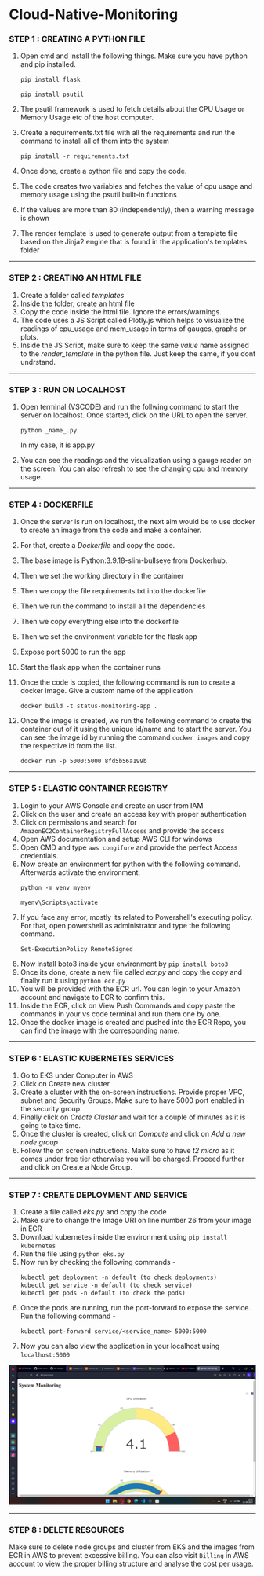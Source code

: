 # Cloud-Native-Monitoring

### STEP 1 : CREATING A PYTHON FILE ###

1. Open cmd and install the following things. Make sure you have python and pip installed.
   
   ```
   pip install flask
   ```    
    
   ```
   pip install psutil
   ```    
   
3. The psutil framework is used to fetch details about the CPU Usage or Memory Usage etc of the host computer.
4. Create a requirements.txt file with all the requirements and run the command to install all of them into the system
   
   ```
   pip install -r requirements.txt
   ```
    
6. Once done, create a python file and copy the code.
7. The code creates two variables and fetches the value of cpu usage and memory usage using the psutil built-in functions
8. If the values are more than 80 (independently), then a warning message is shown
9. The render template is used to generate output from a template file based on the Jinja2 engine that is found in the application's templates folder

----------------------------------------------------------------------------------------------------------------------------------------------

### STEP 2 : CREATING AN HTML FILE ###

1. Create a folder called *templates*
2. Inside the folder, create an html file
3. Copy the code inside the html file. Ignore the errors/warnings.
4. The code uses a JS Script called Plotly.js which helps to visualize the readings of cpu_usage and mem_usage in terms of gauges, graphs or plots.
5. Inside the JS Script, make sure to keep the same *value* name assigned to the *render_template* in the python file. Just keep the same, if you dont undrstand.

----------------------------------------------------------------------------------------------------------------------------------------------

### STEP 3 : RUN ON LOCALHOST ###

1. Open terminal (VSCODE) and run the follwing command to start the server on localhost. Once started, click on the URL to open the server.
   
   ```
   python _name_.py
   ```
   
   In my case, it is app.py
3. You can see the readings and the visualization using a gauge reader on the screen. You can also refresh to see the changing cpu and memory usage.

----------------------------------------------------------------------------------------------------------------------------------------------

### STEP 4 : DOCKERFILE ###

1. Once the server is run on localhost, the next aim would be to use docker to create an image from the code and make a container.
2. For that, create a *Dockerfile* and copy the code.
3. The base image is Python:3.9.18-slim-bullseye from Dockerhub.
4. Then we set the working directory in the container
5. Then we copy the file requirements.txt into the dockerfile
6. Then we run the command to install all the dependencies
7. Then we copy everything else into the dockerfile
8. Then we set the environment variable for the flask app
9. Expose port 5000 to run the app
10. Start the flask app when the container runs

11. Once the code is copied, the following command is run to create a docker image. Give a custom name of the application 
    
    ```
    docker build -t status-monitoring-app .
    ```
   
13. Once the image is created, we run the following command to create the container out of it using the unique id/name and to start the server. You can see the image id by running the command ``` docker images ``` and copy the respective id from the list.
    
    ```
    docker run -p 5000:5000 8fd5b56a199b
    ```

----------------------------------------------------------------------------------------------------------------------------------------------

### STEP 5 : ELASTIC CONTAINER REGISTRY ###

1. Login to your AWS Console and create an user from IAM
2. Click on the user and create an access key with proper authentication
3. Click on permissions and search for ``` AmazonEC2ContainerRegistryFullAccess ``` and provide the access
4. Open AWS documentation and setup AWS CLI for windows
5. Open CMD and type ``` aws congifure ``` and provide the perfect Access credentials.
6. Now create an environment for python with the following command. Afterwards activate the environment.
   ```
   python -m venv myenv
   ```
   ```
   myenv\Scripts\activate
   ```
7. If you face any error, mostly its related to Powershell's executing policy. For that, open powershell as administrator and type the following command.
   ```
   Set-ExecutionPolicy RemoteSigned
   ```
8. Now install boto3 inside your environment by ```pip install boto3```
9. Once its done, create a new file called _ecr.py_ and copy the copy and finally run it using ```python ecr.py```
10. You will be provided with the ECR url. You can login to your Amazon account and navigate to ECR to confirm this.
11. Inside the ECR, click on View Push Commands and copy paste the commands in your vs code terminal and run them one by one.
12. Once the docker image is created and pushed into the ECR Repo, you can find the image with the corresponding name.

--------------------------------------------------------------------------------------------------------------------------------------------------

### STEP 6 : ELASTIC KUBERNETES SERVICES ###

1. Go to EKS under Computer in AWS
2. Click on Create new cluster
3. Create a cluster with the on-screen instructions. Provide proper VPC, subnet and Security Groups. Make sure to have 5000 port enabled in the security group.
4. Finally click on *Create Cluster* and wait for a couple of minutes as it is going to take time.
5. Once the cluster is created, click on *Compute* and click on *Add a new node group*
6. Follow the on screen instructions. Make sure to have *t2 micro* as it comes under free tier otherwise you will be charged. Proceed further and click on Create a Node Group.

--------------------------------------------------------------------------------------------------------------------------------------------------

### STEP 7 : CREATE DEPLOYMENT AND SERVICE

1. Create a file called *eks.py* and copy the code
2. Make sure to change the Image URI on line number 26 from your image in ECR
3. Download kubernetes inside the environment using ```pip install kubernetes```
4. Run the file using ```python eks.py```
5. Now run by checking the following commands - 
   ```
   kubectl get deployment -n default (to check deployments)
   kubectl get service -n default (to check service)
   kubectl get pods -n default (to check the pods)
   ```
6. Once the pods are running, run the port-forward to expose the service. Run the following command - 
   ```
   kubectl port-forward service/<service_name> 5000:5000
   ```
7. Now you can also view the application in your localhost using ```localhost:5000```

![Alt text](image.png)

------------------------------------------------------------------------------------------------------------------------------------------------------

### STEP 8 : DELETE RESOURCES ###

Make sure to delete node groups and cluster from EKS and the images from ECR in AWS to prevent excessive billing. You can also visit ```Billing``` in AWS account to view the proper billing structure and analyse the cost per usage.